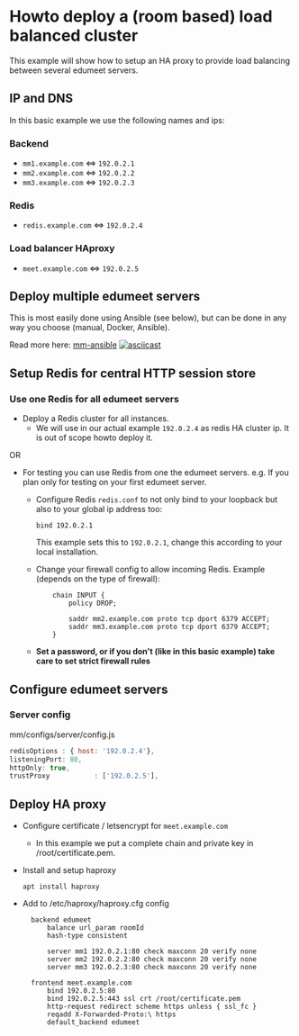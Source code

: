 # Howto deploy a (room based) load balanced cluster

This example will show how to setup an HA proxy to provide load balancing between several
edumeet servers.

## IP and DNS

In this basic example we use the following names and ips:

### Backend

* `mm1.example.com` <=> `192.0.2.1`
* `mm2.example.com` <=> `192.0.2.2`
* `mm3.example.com` <=> `192.0.2.3`

### Redis

* `redis.example.com` <=> `192.0.2.4`

### Load balancer HAproxy

* `meet.example.com` <=> `192.0.2.5`

## Deploy multiple edumeet servers

This is most easily done using Ansible (see below), but can be done
in any way you choose (manual, Docker, Ansible).

Read more here: [mm-ansible](https://github.com/edumeet/edumeet-ansible)
[![asciicast](https://asciinema.org/a/311365.svg)](https://asciinema.org/a/311365)

## Setup Redis for central HTTP session store

### Use one Redis for all edumeet servers

* Deploy a Redis cluster for all instances.
  * We will use in our actual example `192.0.2.4` as redis HA cluster ip. It is out of scope howto deploy it.

OR

* For testing you can use Redis from one the edumeet servers. e.g. If you plan only for testing on your first edumeet server.
  * Configure Redis `redis.conf` to not only bind to your loopback but also to your global ip address too:

    ``` plaintext
    bind 192.0.2.1
    ```

    This example sets this to `192.0.2.1`, change this according to your local installation.

  * Change your firewall config to allow incoming Redis. Example (depends on the type of firewall):

    ``` plaintext
        chain INPUT {
            policy DROP;

            saddr mm2.example.com proto tcp dport 6379 ACCEPT;
            saddr mm3.example.com proto tcp dport 6379 ACCEPT;
        }
    ```

  * **Set a password, or if you don't (like in this basic example) take care to set strict firewall rules**

## Configure edumeet servers

### Server config

mm/configs/server/config.js

``` js
redisOptions : { host: '192.0.2.4'},
listeningPort: 80,
httpOnly: true,
trustProxy           : ['192.0.2.5'],
```

## Deploy HA proxy

* Configure certificate / letsencrypt for `meet.example.com`
  * In this example we put a complete chain and private key in /root/certificate.pem.
* Install and setup haproxy

  `apt install haproxy`

* Add to /etc/haproxy/haproxy.cfg config

  ``` plaintext
    backend edumeet
        balance url_param roomId
        hash-type consistent

        server mm1 192.0.2.1:80 check maxconn 20 verify none
        server mm2 192.0.2.2:80 check maxconn 20 verify none
        server mm3 192.0.2.3:80 check maxconn 20 verify none

    frontend meet.example.com
        bind 192.0.2.5:80
        bind 192.0.2.5:443 ssl crt /root/certificate.pem
        http-request redirect scheme https unless { ssl_fc }
        reqadd X-Forwarded-Proto:\ https
        default_backend edumeet
  ```
